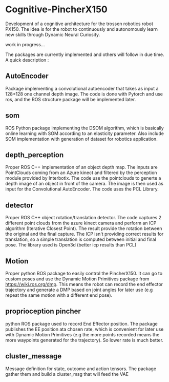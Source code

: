 # Cognitive-PincherX150

Development of a cognitive architecture for the trossen robotics robot PX150. The idea is for the robot to continuously and autonomously learn new skills
through Dynamic Neural Curiosity.

work in progress...

The packages are currently implemented and others will follow in due time. A quick description :

## AutoEncoder
Package implementing a convolutional autoencoder that takes as input a 128*128 one channel depth image.
The code is done with Pytorch and use ros, and the ROS structure package will be implemented later.

## som
ROS Python package implementing the DSOM algorithm, which is basically online learning with SOM according to an elasticity parameter.
Also include SOM implementation with generation of dataset for robotics application.

## depth_perception
Proper ROS C++ implementation of an object depth map. The inputs are PointClouds coming from an Azure kinect and filtered by the perception module 
provided by Interbotix. The code use the pointclouds to generte a depth image of an object in front of the camera. The image is then used as input 
for the Convolutional AutoEncoder.
The code uses the PCL Library.

## detector
Proper ROS C++ object rotation/translation detector. The code captures 2 different point clouds from the azure kinect camera and perform  an ICP 
algorithm (Iterative Closest Point). The result provide the rotation between the original and the final capture. The ICP isn't providing correct
results for translation, so a simple translation is computed between initial and final pose.
The library used is Open3d (better icp results than PCL)

## Motion
Proper python ROS package to easily control the PincherX150. It can go to custom poses and use the Dynamic Motion Primitives package
from https://wiki.ros.org/dmp. This means the robot can record the end effector trajectory and generate a DMP based on joint angles for later
use (e.g repeat the same motion with a different end pose).

## proprioception pincher
python ROS package used to record End Effector position. The package publishes the EE position ata chosen rate, which is convenient for later use
with Dynamic Motion Primitives (e.g the more points recorded means the more waypoints generated for the trajectory). So lower rate is much better. 

## cluster_message
Message definition for state, outcome and action tensors. The package gather them and build a cluster_msg that will feed the VAE

